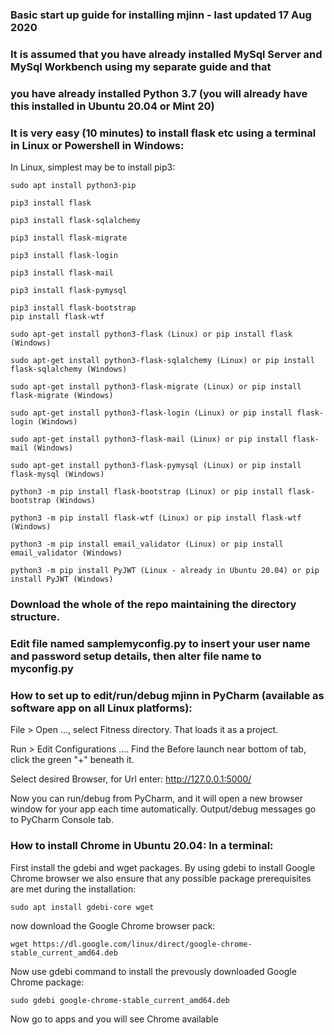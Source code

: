 ### Basic start up guide for installing mjinn - last updated 17 Aug 2020

### It is assumed that you have already installed MySql Server and MySql Workbench using my separate guide and that
### you have already installed Python 3.7 (you will already have this installed in Ubuntu 20.04 or Mint 20)


### It is very easy (10 minutes) to install flask etc using a terminal in Linux or Powershell in Windows:

In Linux, simplest may be to install pip3:

	sudo apt install python3-pip
	
	pip3 install flask
	
	pip3 install flask-sqlalchemy
	
	pip3 install flask-migrate
	
	pip3 install flask-login
	
	pip3 install flask-mail
	
	pip3 install flask-pymysql
	
	pip3 install flask-bootstrap
	pip install flask-wtf

	sudo apt-get install python3-flask (Linux) or pip install flask (Windows)

	sudo apt-get install python3-flask-sqlalchemy (Linux) or pip install flask-sqlalchemy (Windows)

	sudo apt-get install python3-flask-migrate (Linux) or pip install flask-migrate (Windows)

	sudo apt-get install python3-flask-login (Linux) or pip install flask-login (Windows)

	sudo apt-get install python3-flask-mail (Linux) or pip install flask-mail (Windows)

	sudo apt-get install python3-flask-pymysql (Linux) or pip install flask-mysql (Windows)

	python3 -m pip install flask-bootstrap (Linux) or pip install flask-bootstrap (Windows)

	python3 -m pip install flask-wtf (Linux) or pip install flask-wtf (Windows)
	
	python3 -m pip install email_validator (Linux) or pip install email_validator (Windows)

	python3 -m pip install PyJWT (Linux - already in Ubuntu 20.04) or pip install PyJWT (Windows)
	
### Download the whole of the repo maintaining the directory structure.  

### Edit file named samplemyconfig.py to insert your user name and password setup details, then alter file name to myconfig.py

### How to set up to edit/run/debug mjinn in PyCharm (available as software app on all Linux platforms):

File > Open ..., select Fitness directory.  That loads it as a project.

Run > Edit Configurations ....  Find the Before launch near bottom of tab, click the green "+" beneath it.

Select desired Browser, for Url enter: http://127.0.0.1:5000/

Now you can run/debug from PyCharm, and it will open a new browser window for your app each time automatically.  Output/debug messages go to PyCharm Console tab.


### How to install Chrome in Ubuntu 20.04:  In a terminal:

First install the gdebi and wget packages. By using gdebi to install Google Chrome browser we also ensure that any possible package prerequisites are met during the installation:
	
	sudo apt install gdebi-core wget

now download the Google Chrome browser pack:

	wget https://dl.google.com/linux/direct/google-chrome-stable_current_amd64.deb
	
Now use gdebi command to install the prevously downloaded Google Chrome package: 

	sudo gdebi google-chrome-stable_current_amd64.deb
	
Now go to apps and you will see Chrome available


	
